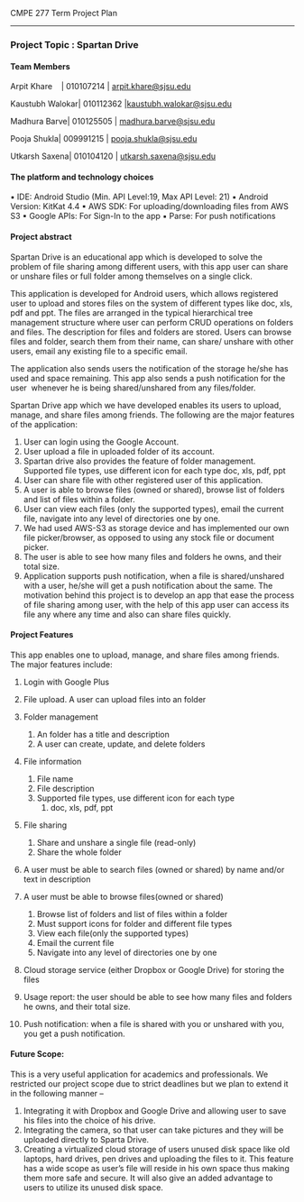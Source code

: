 CMPE 277 Term Project Plan

* * *

  

### Project Topic : Spartan Drive

#### Team Members

  

Arpit Khare     | 010107214 | [arpit.khare@sjsu.edu ](mailto:arpit.khare@sjsu.edu)

Kaustubh Walokar| 010112362 |[kaustubh.walokar@sjsu.edu](mailto:kaustubh.walokar@sjsu.edu)

Madhura Barve| 010125505 | [madhura.barve@sjsu.edu](mailto:madhura.barve@sjsu.edu)

Pooja Shukla| 009991215 | [pooja.shukla@sjsu.edu](mailto:pooja.shukla@sjsu.edu)

Utkarsh Saxena| 010104120 | [utkarsh.saxena@sjsu.edu](mailto:utkarsh.saxena@sjsu.edu)

  

#### The platform and technology choices

▪ IDE: Android Studio (Min. API Level:19, Max API Level: 21)
▪ Android Version: KitKat 4.4
▪ AWS SDK: For uploading/downloading files from AWS S3
▪ Google APIs: For Sign-In to the app
▪ Parse: For push notifications
  

#### Project abstract 

Spartan Drive is an educational app which is developed to solve the problem of file sharing among different users, with this app user can share or unshare files or full folder among themselves on a single click.

This application is developed for Android users, which allows registered user to upload and stores files on the system of different types like doc, xls, pdf and ppt. The files are arranged in the typical hierarchical tree management structure where user can perform CRUD operations on folders and files. The description for files and folders are stored. Users can browse files and folder, search them from their name, can share/ unshare with other users, email any existing file to a specific email.

The application also sends users the notification of the storage he/she has used and space remaining. This app also sends a push notification for the user  whenever he is being shared/unshared from any files/folder.

  
Spartan Drive app which we have developed enables its users to upload, manage, and share files among friends. The following are the major features of the application:

1. User can login using the Google Account.
2. User upload a file in uploaded folder of its account.
3. Spartan drive also provides the feature of folder management. Supported file types, use
different icon for each type doc, xls, pdf, ppt
1. User can share file with other registered user of this application.
2. A user is able to browse files (owned or shared), browse list of folders and list of files
within a folder.
3. User can view each files (only the supported types), email the current file, navigate into
any level of directories one by one.
1. We had used AWS-S3 as storage device and has implemented our own file
picker/browser, as opposed to using any stock file or document picker.
2. The user is able to see how many files and folders he owns, and their total size.
3. Application supports push notification, when a file is shared/unshared with a user, he/she will get a push notification about the same.
The motivation behind this project is to develop an app that ease the process of file sharing among user, with the help of this app user can access its file any where any time and also can share files quickly.


#### Project Features 

This app enables one to upload, manage, and share files among friends. The major features include:

1. Login with Google Plus 
2. File upload. A user can upload files into an folder 
3. Folder management  
    1. An folder has a title and description 
    2. A user can create, update, and delete folders 

4. File information 
    1. File name 
    2. File description 
    3. Supported file types, use different icon for each type 
        1. doc, xls, pdf, ppt 

5. File sharing 
    1. Share and unshare a single file (read-only) 
    2. Share the whole folder 

6. A user must be able to search files (owned or shared) by name and/or text in description 
7. A user must be able to browse files(owned or shared) 
    1. Browse list of folders and list of files within a folder 
    2. Must support icons for folder and different file types 
    3. View each file(only the supported types) 
    4. Email the current file  
    5. Navigate into any level of directories one by one 

8. Cloud storage service (either Dropbox or Google Drive) for storing the files 
9. Usage report: the user should be able to see how many files and folders he owns, and their total size.   
10. Push notification: when a file is shared with you or unshared with you, you get a push notification.

#### Future Scope:

This is a very useful application for academics and professionals. We restricted our project scope due to strict deadlines but we plan to extend it in the following manner –

1) Integrating it with Dropbox and Google Drive and allowing user to save his files into the choice of his drive.
2) Integrating the camera, so that user can take pictures and they will be uploaded directly to Sparta Drive.
3) Creating a virtualized cloud storage of users unused disk space like old laptops, hard drives, pen drives and uploading the files to it. This feature has a wide scope as user’s file will reside in his own space thus making them more safe and secure. It will also give an added advantage to users to utilize its unused disk space.  
  